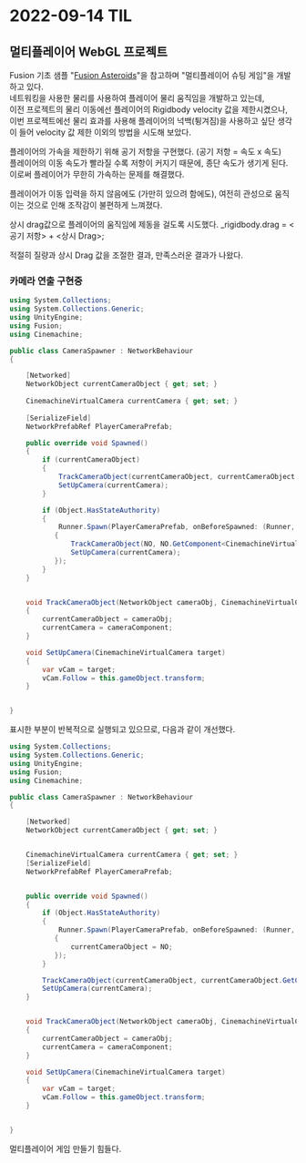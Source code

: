 # 2022-09-14 TIL

## 멀티플레이어 WebGL 프로젝트

Fusion 기초 샘플 "[Fusion Asteroids](https://doc.photonengine.com/en-us/fusion/current/game-samples/fusion-asteroids "AsteroidsSimple")"을 참고하며 "멀티플레이어 슈팅 게임"을 개발하고 있다.     
네트워킹을 사용한 물리를 사용하여 플레이어 물리 움직임을 개발하고 있는데,     
이전 프로젝트의 물리 이동에선 플레이어의 Rigidbody velocity 값을 제한시켰으나,      
이번 프로젝트에선 물리 효과를 사용해 플레이어의 넉백(튕겨짐)을 사용하고 싶단 생각이 들어 velocity 값 제한 이외의 방법을 시도해 보았다.

플레이어의 가속을 제한하기 위해 공기 저항을 구현했다. (공기 저항 = 속도 x 속도)     
플레이어의 이동 속도가 빨라질 수록 저항이 커지기 때문에, 종단 속도가 생기게 된다.     
이로써 플레이어가 무한히 가속하는 문제를 해결했다.     

플레이어가 이동 입력을 하지 않음에도 (가만히 있으려 함에도), 여전히 관성으로 움직이는 것으로 인해 조작감이 불편하게 느껴졌다.

상시 drag값으로 플레이어의 움직임에 제동을 걸도록 시도했다.
 _rigidbody.drag = <공기 저항> + <상시 Drag>;

적절히 질량과 상시 Drag 값을 조절한 결과, 만족스러운 결과가 나왔다.


###  카메라 연출 구현중
```cs
using System.Collections;
using System.Collections.Generic;
using UnityEngine;
using Fusion;
using Cinemachine;

public class CameraSpawner : NetworkBehaviour
{

    [Networked]
    NetworkObject currentCameraObject { get; set; }
	
    CinemachineVirtualCamera currentCamera { get; set; }
	
    [SerializeField]
    NetworkPrefabRef PlayerCameraPrefab;

    public override void Spawned()
    {
        if (currentCameraObject)
        {
            TrackCameraObject(currentCameraObject, currentCameraObject.GetComponent<CinemachineVirtualCamera>());
            SetUpCamera(currentCamera);
        }

        if (Object.HasStateAuthority)
        {
            Runner.Spawn(PlayerCameraPrefab, onBeforeSpawned: (Runner, NO) =>
           {
               TrackCameraObject(NO, NO.GetComponent<CinemachineVirtualCamera>());
               SetUpCamera(currentCamera);
           });
        }
    }


    void TrackCameraObject(NetworkObject cameraObj, CinemachineVirtualCamera cameraComponent)
    {
        currentCameraObject = cameraObj;
        currentCamera = cameraComponent;
    }

    void SetUpCamera(CinemachineVirtualCamera target)
    {
        var vCam = target;
        vCam.Follow = this.gameObject.transform;
    }


}
```
표시한 부분이 반복적으로 실행되고 있으므로, 다음과 같이 개선했다.

```cs
using System.Collections;
using System.Collections.Generic;
using UnityEngine;
using Fusion;
using Cinemachine;

public class CameraSpawner : NetworkBehaviour
{

    [Networked]
    NetworkObject currentCameraObject { get; set; }


    CinemachineVirtualCamera currentCamera { get; set; }
    [SerializeField]
    NetworkPrefabRef PlayerCameraPrefab;


    public override void Spawned()
    {
        if (Object.HasStateAuthority)
        {
            Runner.Spawn(PlayerCameraPrefab, onBeforeSpawned: (Runner, NO) =>
           {
               currentCameraObject = NO;
           });
        }

        TrackCameraObject(currentCameraObject, currentCameraObject.GetComponent<CinemachineVirtualCamera>());
        SetUpCamera(currentCamera);
    }


    void TrackCameraObject(NetworkObject cameraObj, CinemachineVirtualCamera cameraComponent)
    {
        currentCameraObject = cameraObj;
        currentCamera = cameraComponent;
    }

    void SetUpCamera(CinemachineVirtualCamera target)
    {
        var vCam = target;
        vCam.Follow = this.gameObject.transform;
    }


}
```


멀티플레이어 게임 만들기 힘들다.


